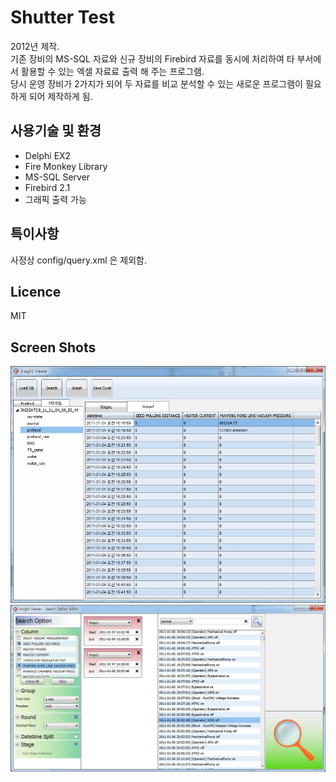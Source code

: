 # Shutter Test
2012년 제작.  
기존 장비의 MS-SQL 자료와 신규 장비의 Firebird 자료를 동시에 처리하여 타 부서에서 활용할 수 있는 엑셀 자료료 출력 해 주는 프로그램.  
당시 운영 장비가 2가지가 되어 두 자료를 비교 분석할 수 있는 새로운 프로그램이 필요하게 되어 제작하게 됨.

## 사용기술 및 환경
* Delphi EX2
* Fire Monkey Library
* MS-SQL Server
* Firebird 2.1
* 그래픽 출력 가능

## 특이사항
사정상 config/query.xml 은 제외함.

## Licence
MIT

## Screen Shots
![](https://github.com/thesoncriel/insight-viewer/blob/master/screenshots/001.jpg)
![](https://github.com/thesoncriel/insight-viewer/blob/master/screenshots/002.jpg)
